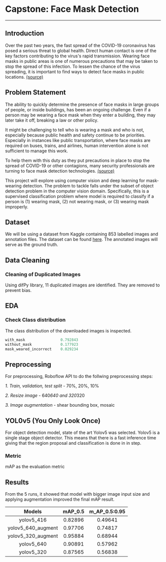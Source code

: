 # Capstone: Face Mask Detection
---

## Introduction 
Over the past two years, the fast spread of the COVID-19 coronavirus has posed a serious threat to global health. Direct human contact is one of the key factors contributing to the virus's rapid transmission. Wearing face masks in public areas is one of numerous precautions that may be taken to stop the spread of this infection. To lessen the chance of the virus spreading, it is important to find ways to detect face masks in public locations. [(source)](https://www.hindawi.com/journals/wcmc/2022/1536318/)

## Problem Statement 
The ability to quickly determine the presence of face masks in large groups of people, or inside buildings, has been an ongoing challenge. Even if a person may be wearing a face mask when they enter a building, they may later take it off, breaking a law or other policy.

It might be challenging to tell who is wearing a mask and who is not, especially because public health and safety continue to be priorities. Especially in instances like public transportation, where face masks are required on buses, trains, and airlines, human intervention alone is not sufficient to manage this work.

To help them with this duty as they put precautions in place to stop the spread of COVID-19 or other contagions, many security professionals are turning to face mask detection technologies. [(source)](https://www.johnsoncontrols.com/insights/2021/thought-leadership/understanding-face-mask-detection-technology)

This project will explore using computer vision and deep learning for mask-wearing detection.
The problem to tackle falls under the subset of object detection problem in the computer vision domain. Specifically, this is a supervised classification problem where model is required to classify if a person is (1) wearing mask, (2) not wearing mask, or (3) wearing mask improperly. 

## Dataset
We will be using a dataset from Kaggle containing 853 labelled images and annotation files. The dataset can be found [here](https://www.kaggle.com/datasets/andrewmvd/face-mask-detection). The annotated images will serve as the ground truth.

## Data Cleaning 
### Cleaning of Duplicated Images
Using difPy library, 11 duplicated images are identified. They are removed to prevent bias.


## EDA
### Check Class distribution
The class distribution of the downloaded images is inspected. 

```python
with_mask                0.792843
without_mask             0.177923
mask_weared_incorrect    0.029234
```

## Preprocessing

For preprocessing, Roboflow API to do the follwing preprocessing steps:

*1. Train, validation, test split* - 70%, 20%, 10%

*2. Resize image* - 640*640 and 320*320 

*3. Image augmentation* - shear bounding box, mosaic


## YOL0v5 (You Only Look Once)
For object detection model, state of the art Yolov5 was selected. Yolov5 is a single stage object detector. This means that there is a fast inference time giving that the region proposal and classification is done in in step.

### Metric 
mAP as the evaluation metric 

## Results
From the 5 runs, it showed that model with bigger image input size and applying augmentation improved the final mAP result.

|     **Models**     | **mAP_0.5** | **m_AP_0.5:0.95** |
|:------------------:|:-----------:|:-----------------:|
|     yolov5_416     |   0.82896   |      0.49641      |
| yolov5_640_augment |   0.97706   |      0.74817      |
| yolov5_320_augment |   0.95884   |      0.68944      |
|     yolov5_640     | 0.90891     |      0.57962      |
|     yolov5_320     | 0.87565     |      0.56838      |

